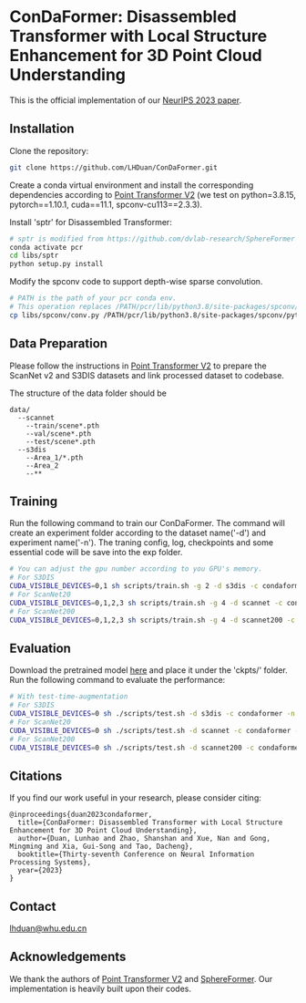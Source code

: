 # ConDaFormer: Disassembled Transformer with Local Structure Enhancement for 3D Point Cloud Understanding

This is the official implementation of our [NeurIPS 2023 paper](https://openreview.net/forum?id=kKXJkiniOx).

## Installation

Clone the repository:
```bash
git clone https://github.com/LHDuan/ConDaFormer.git
```
Create a conda virtual environment and install the corresponding dependencies according to [Point Transformer V2](https://github.com/Pointcept/PointTransformerV2/) (we test on python=3.8.15, pytorch==1.10.1, cuda==11.1, spconv-cu113==2.3.3).

Install 'sptr' for Disassembled Transformer:
```bash
# sptr is modified from https://github.com/dvlab-research/SphereFormer
conda activate pcr
cd libs/sptr
python setup.py install
```

Modify the spconv code to support depth-wise sparse convolution.
```bash
# PATH is the path of your pcr conda env.
# This operation replaces /PATH/pcr/lib/python3.8/site-packages/spconv/pytorch/conv.py with libs/spconv/conv.py. 
cp libs/spconv/conv.py /PATH/pcr/lib/python3.8/site-packages/spconv/pytorch/
```

## Data Preparation
Please follow the instructions in [Point Transformer V2](https://github.com/Pointcept/PointTransformerV2/) to prepare the ScanNet v2 and S3DIS datasets and link processed dataset to codebase.

The structure of the data folder should be
```
data/
  --scannet
    --train/scene*.pth
    --val/scene*.pth
    --test/scene*.pth
  --s3dis
    --Area_1/*.pth
    --Area_2
    --**
```

## Training

Run the following command to train our ConDaFormer.
The command will create an experiment folder according to the dataset name('-d') and experiment name('-n').
The traning config, log, checkpoints and some essential code will be save into the exp folder.
```bash
# You can adjust the gpu number according to you GPU's memory.
# For S3DIS
CUDA_VISIBLE_DEVICES=0,1 sh scripts/train.sh -g 2 -d s3dis -c condaformer -n condaformer
# For ScanNet20
CUDA_VISIBLE_DEVICES=0,1,2,3 sh scripts/train.sh -g 4 -d scannet -c condaformer -n condaformer
# For ScanNet200
CUDA_VISIBLE_DEVICES=0,1,2,3 sh scripts/train.sh -g 4 -d scannet200 -c condaformer -n condaformer
```

## Evaluation
Download the pretrained model [here](https://drive.google.com/drive/folders/13VF0-B6165XALgJmocqbZyzU5Dzs1dD4?usp=sharing) 
and place it under the 'ckpts/' folder.
Run the following command to evaluate the performance:
```bash
# With test-time-augmentation
# For S3DIS
CUDA_VISIBLE_DEVICES=0 sh ./scripts/test.sh -d s3dis -c condaformer -n test -w ./ckpts/s3dis.pth
# For ScanNet20
CUDA_VISIBLE_DEVICES=0 sh ./scripts/test.sh -d scannet -c condaformer -n test -w ./ckpts/scannet.pth
# For ScanNet200
CUDA_VISIBLE_DEVICES=0 sh ./scripts/test.sh -d scannet200 -c condaformer -n test -w ./ckpts/scannet200.pth
```


## Citations
If you find our work useful in your research, please consider citing:
```
@inproceedings{duan2023condaformer,
  title={ConDaFormer: Disassembled Transformer with Local Structure Enhancement for 3D Point Cloud Understanding},
  author={Duan, Lunhao and Zhao, Shanshan and Xue, Nan and Gong, Mingming and Xia, Gui-Song and Tao, Dacheng},
  booktitle={Thirty-seventh Conference on Neural Information Processing Systems},
  year={2023}
}
```

## Contact
[lhduan@whu.edu.cn](lhduan@whu.edu.cn)

## Acknowledgements
We thank the authors of [Point Transformer V2](https://github.com/Pointcept/PointTransformerV2) and [SphereFormer](https://github.com/dvlab-research/SphereFormer). Our implementation is heavily built upon their codes.